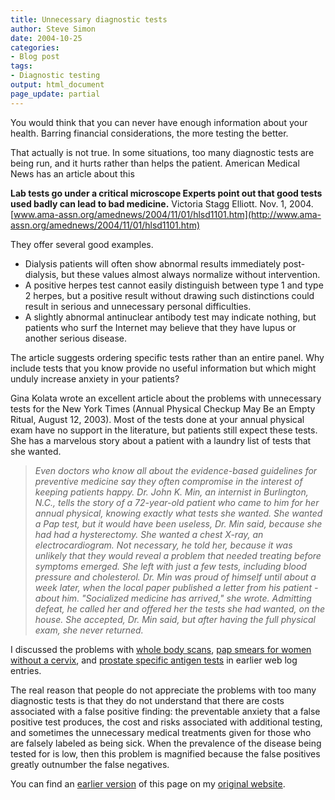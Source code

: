 ```yaml
---
title: Unnecessary diagnostic tests
author: Steve Simon
date: 2004-10-25
categories:
- Blog post
tags:
- Diagnostic testing
output: html_document
page_update: partial
---
```

You would think that you can never have enough information about your
health. Barring financial considerations, the more testing the better.

That actually is not true. In some situations, too many diagnostic tests
are being run, and it hurts rather than helps the patient. American
Medical News has an article about this

**Lab tests go under a critical microscope Experts point out that good
tests used badly can lead to bad medicine.** Victoria Stagg Elliott.
Nov. 1, 2004.
[www.ama-assn.org/amednews/2004/11/01/hlsd1101.htm](http://www.ama-assn.org/amednews/2004/11/01/hlsd1101.htm)

They offer several good examples.

-   Dialysis patients will often show abnormal results immediately
    post-dialysis, but these values almost always normalize without
    intervention.
-   A positive herpes test cannot easily distinguish between type 1 and
    type 2 herpes, but a positive result without drawing such
    distinctions could result in serious and unnecessary personal
    difficulties.
-   A slightly abnormal antinuclear antibody test may indicate nothing,
    but patients who surf the Internet may believe that they have lupus
    or another serious disease.

The article suggests ordering specific tests rather than an entire
panel. Why include tests that you know provide no useful information but
which might unduly increase anxiety in your patients?

Gina Kolata wrote an excellent article about the problems with
unnecessary tests for the New York Times (Annual Physical Checkup May Be
an Empty Ritual, August 12, 2003). Most of the tests done at your annual
physical exam have no support in the literature, but patients still
expect these tests. She has a marvelous story about a patient with a
laundry list of tests that she wanted.

> *Even doctors who know all about the evidence-based guidelines for
> preventive medicine say they often compromise in the interest of
> keeping patients happy. Dr. John K. Min, an internist in Burlington,
> N.C., tells the story of a 72-year-old patient who came to him for her
> annual physical, knowing exactly what tests she wanted. She wanted a
> Pap test, but it would have been useless, Dr. Min said, because she
> had had a hysterectomy. She wanted a chest X-ray, an
> electrocardiogram. Not necessary, he told her, because it was unlikely
> that they would reveal a problem that needed treating before symptoms
> emerged. She left with just a few tests, including blood pressure and
> cholesterol. Dr. Min was proud of himself until about a week later,
> when the local paper published a letter from his patient - about him.
> "Socialized medicine has arrived," she wrote. Admitting defeat, he
> called her and offered her the tests she had wanted, on the house. She
> accepted, Dr. Min said, but after having the full physical exam, she
> never returned.*

I discussed the problems with [whole body scans](FullBodyScan.html),
[pap smears for women without a cervix](PapSmear.html), and [prostate
specific antigen tests](psa.html) in earlier web log entries.

The real reason that people do not appreciate the problems with too many
diagnostic tests is that they do not understand that there are costs
associated with a false positive finding: the preventable anxiety that a
false positive test produces, the cost and risks associated with
additional testing, and sometimes the unnecessary medical treatments
given for those who are falsely labeled as being sick. When the
prevalence of the disease being tested for is low, then this problem is
magnified because the false positives greatly outnumber the false
negatives.

You can find an [earlier version](http://www.pmean.com/04/UnnecessaryTests.html) of this page on my [original website](http://www.pmean.com/original_site.html).
